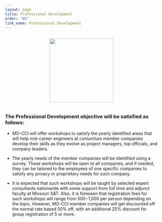 ```yaml
---
layout: page
title: Professional Development
order: "05"
link_name: Professional Development
---
```


<div class="logo-container">
    <img 
    style="width:15em; max-width=100%; margin:1em;" 
    src="{{ '/files/core_areas/core-areas-professional.png' | relative_url }}"/>
</div>

### The Professional Development objective will be satisfied as follows:

- MO-CCI will offer workshops to satisfy the yearly identified areas that will help mid-career engineers at consortium member companies develop their skills as they evolve as project managers, top officials, and company leaders.

- The yearly needs of the member companies will be identified using a survey. These workshops will be open to all companies, and if needed, they can be tailored to the employees of one specific companies to satisfy any privacy or proprietary needs for such company.

- It is expected that such workshops will be taught by selected expert consultants nationwide with some support from full time and adjunct faculty at Missouri S&T. Also, it is foreseen that registration fees for such workshops will range from $500-$1,000 per person depending on the topic. However, MO-CCI member companies will get discounted off the normal rate based 50% off, with an additional 25% discount for group registration of 5 or more.

<style>
    .logo-container {
        text-align:center; 
        background-size: cover;
        background-image: url({{ '/files/backgrounds/workshop-2209239_1920.jpg' | relative_url }});
    }
</style>
